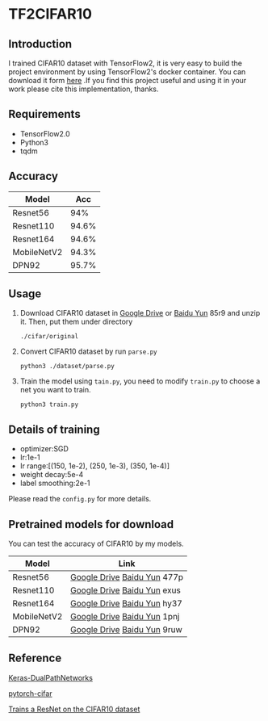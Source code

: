 # TF2CIFAR10

## Introduction
I trained CIFAR10 dataset with TensorFlow2, it is very easy to build the project environment by using TensorFlow2's docker container.
You can download it form [here](https://hub.docker.com/r/tensorflow/tensorflow/tags?page=1&name=2.0.0) .If you find this project useful and using it in your work please cite this implementation, thanks.

## Requirements
* TensorFlow2.0
* Python3
* tqdm

## Accuracy
|Model|Acc|
| --- | --- |
| Resnet56  |94%|
| Resnet110  |94.6%|
| Resnet164  |94.6%|
| MobileNetV2  |94.3%|
| DPN92  |95.7%|

## Usage

1. Download CIFAR10 dataset in [Google Drive](https://drive.google.com/open?id=11vY3RJAp_4FC5mAx26q37ncOQRw3miE9) or [Baidu Yun](https://pan.baidu.com/s/1yvtaX628_EuKcjvXmHbOuQ) 85r9 and 
unzip it. Then, put them under directory
    ```angular2
    ./cifar/original
    ```
2. Convert CIFAR10 dataset by run `parse.py`
    ```angular2
    python3 ./dataset/parse.py
    ```
3. Train the model using `tain.py`, you need to modify `train.py` to choose a net you want to train.
    ```angular2
    python3 train.py
    ```
## Details of training
* optimizer:SGD
* lr:1e-1
* lr range:[(150, 1e-2), (250, 1e-3), (350, 1e-4)]
* weight decay:5e-4
* label smoothing:2e-1

Please read the `config.py` for more details.

## Pretrained models for download
You can test the accuracy of CIFAR10 by my models.

|Model|Link|
| --- | --- |
| Resnet56  |[Google Drive](https://drive.google.com/open?id=1DGC5aFPBEK-HFrCYjnFLK1xgjFtDzxA0) [Baidu Yun](https://pan.baidu.com/s/1GbZJ4oF7Vo6NTQ13B8D2VA) 477p|
| Resnet110  |[Google Drive](https://drive.google.com/open?id=14XYsN2S2MMl6_7pRqmK2LHm4i6BjuKoR) [Baidu Yun](https://pan.baidu.com/s/1jWL8LRSRrZXZ66c5y2MZiA) exus|
| Resnet164  |[Google Drive](https://drive.google.com/open?id=1nPgmTxOi85DLDWqjQISxhC7z6Z7HL0px) [Baidu Yun](https://pan.baidu.com/s/1oFpiKjLv1FfiXlalkOz5Jg) hy37|
| MobileNetV2  |[Google Drive](https://drive.google.com/open?id=1TW6PTPz7X2DnR88YdXhOGtSNqNb_r6Ep) [Baidu Yun](https://pan.baidu.com/s/1t7iBLkS-OoOOwmqO3pCfIw) 1pnj|
| DPN92  |[Google Drive](https://drive.google.com/open?id=1R-sGlJpBxzWi3ACgmUvZ4n5iHcdMLLHJ) [Baidu Yun](https://pan.baidu.com/s/1Jk9TCBvNJpHgojEFEwu1ug) 9ruw|

## Reference
[Keras-DualPathNetworks](https://github.com/titu1994/Keras-DualPathNetworks)

[pytorch-cifar](https://github.com/kuangliu/pytorch-cifar)

[Trains a ResNet on the CIFAR10 dataset](https://keras.io/examples/cifar10_resnet/)